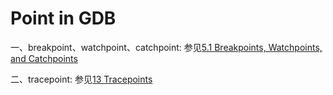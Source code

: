 # Point in GDB

一、breakpoint、watchpoint、catchpoint: 参见[5.1 Breakpoints, Watchpoints, and Catchpoints](https://sourceware.org/gdb/current/onlinedocs/gdb/Breakpoints.html#Breakpoints)

二、tracepoint: 参见[13 Tracepoints](https://sourceware.org/gdb/current/onlinedocs/gdb/Tracepoints.html#Tracepoints)

